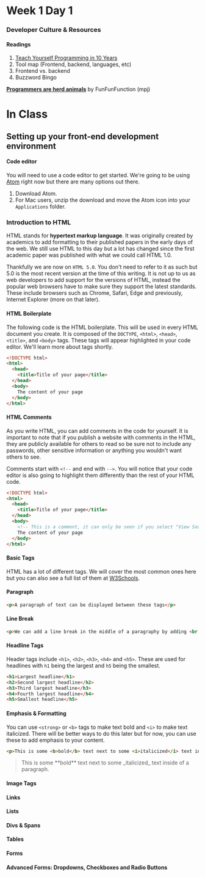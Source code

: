 # Week 1 Day 1

###  Developer Culture & Resources 

#### Readings
1. [Teach Yourself Programming in 10 Years](http://norvig.com/21-days.html)
2. Tool map (Frontend, backend, languages, etc)
3. Frontend vs. backend
4. Buzzword Bingo

**[Programmers are herd animals](https://www.youtube.com/watch?v=lrf6xuFq1Ms)** by FunFunFunction (mpj)


# In Class

## Setting up your front-end development environment

#### Code editor
You will need to use a code editor to get started. We're going to be using [Atom](https://atom.io) right now but there are many options out there.
  
1. Download Atom.
2. For Mac users, unzip the download and move the Atom icon into your `Applications` folder.


### Introduction to HTML
HTML stands for **hypertext markup language**. It was originally created by academics to add formatting to their published papers in the early days of the web. We still use HTML to this day but a lot has changed since the first academic paper was published with what we could call HTML 1.0.

Thankfully we are now on `HTML 5.0`. You don't need to refer to it as such but 5.0 is the most recent version at the time of this writing. It is not up to us as web developers to add support for the versions of HTML, instead the popular web browsers have to make sure they support the latest standards. These include browsers such as Chrome, Safari, Edge and previously, Internet Explorer (more on that later).

#### HTML Boilerplate

The following code is the HTML boilerplate. This will be used in every HTML document you create. It is composed of the `DOCTYPE`, `<html>`, `<head>`, `<title>`, and `<body>` tags. These tags will appear highlighted in your code editor. We'll learn more about tags shortly.

```html
<!DOCTYPE html>
<html>
  <head>
    <title>Title of your page</title>
  </head>
  <body>
    The content of your page
  </body>
</html>
```

#### HTML Comments

As you write HTML, you can add comments in the code for yourself. It is important to note that if you publish a website with comments in the HTML, they are publicly available for others to read so be sure not to include any passwords, other sensitive information or anything you wouldn't want others to see.

Comments start with `<!--` and end with `-->`. You will notice that your code editor is also going to highlight them differently than the rest of your HTML code.

```html
<!DOCTYPE html>
<html>
  <head>
    <title>Title of your page</title>
  </head>
  <body>
    <!-- This is a comment, it can only be seen if you select "View Source" in your browser -->
    The content of your page
  </body>
</html>
````

#### Basic Tags
HTML has a lot of different tags. We will cover the most common ones here but you can also see a full list of them at [W3Schools](http://www.w3schools.com/tags/).

#### Paragraph <p>
```html
<p>A paragraph of text can be displayed between these tags</p>
```
  
#### Line Break <br>
```html
<p>We can add a line break in the middle of a paragraphy by adding <br > into it and it will insert a break in the paragraph.</p>
```

#### Headline Tags
Header tags include `<h1>`, `<h2>`, `<h3>`, `<h4>` and `<h5>`. These are used for headlines with `h1` being the largest and `h5` being the smallest.

```html
<h1>Largest headline</h1>
<h2>Second largest headline</h2>
<h3>Third largest headline</h3>
<h4>Fourth largest headline</h4>
<h5>Smallest headline</h5>
````

#### Emphasis & Formatting
You can use `<strong>` or `<b>` tags to make text bold and `<i>` to make text italicized. There will be better ways to do this later but for now, you can use these to add emphasis to your content.
  
```html
<p>This is some <b>bold</b> text next to some <i>italicized</i> text inside of a paragraph.</p>
```  

> <p>This is some **bold** text next to some _italicized_ text inside of a paragraph.</p>

#### Image Tags

#### Links

#### Lists



#### Divs & Spans

#### Tables

#### Forms

#### Advanced Forms: Dropdowns, Checkboxes and Radio Buttons
